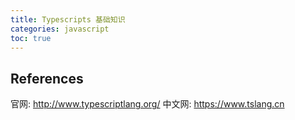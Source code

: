 ```yaml
---
title: Typescripts 基础知识
categories: javascript
toc: true
---
```


## References

官网: http://www.typescriptlang.org/
中文网: https://www.tslang.cn


